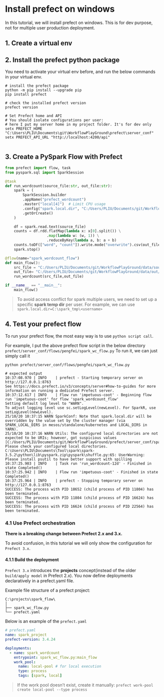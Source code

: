 # Install prefect on windows

In this tutorial, we will install prefect on windows. This is for dev purpose, not for multiple user production deployment.

## 1. Create a virtual env

## 2. Install the prefect python package

You need to activate your virtual env before, and run the below commands in your virtual env.

```shell
# install the prefect package
python -m pip install --upgrade pip
pip install prefect

# check the installed prefect version
prefect version

# Set Prefect home and API
# You should isolate configurations per user:
# here I put my server home in my project folder. It's for dev only
setx PREFECT_HOME "C:\Users\PLIU\Documents\git\WorkflowPlayGround\prefect\server_conf"
setx PREFECT_API_URL "http://localhost:4200/api"


```

## 3. Create a PySpark Flow with Prefect

```python
from prefect import flow, task
from pyspark.sql import SparkSession

@task
def run_wordcount(source_file:str, out_file:str):
    spark = (
        SparkSession.builder
        .appName("prefect_wordcount")
        .master("local[4]")  # Limit CPU usage
        .config("spark.local.dir", "C:/Users/PLIU/Documents/git/WorkflowPlayGround/prefect/server_conf/spark_temp/pengfei")
        .getOrCreate()
    )

    df = spark.read.text(source_file)
    counts = df.rdd.flatMap(lambda x: x[0].split()) \
                   .map(lambda w: (w, 1)) \
                   .reduceByKey(lambda a, b: a + b)
    counts.toDF(["word", "count"]).write.mode("overwrite").csv(out_file)
    spark.stop()

@flow(name="spark_wordcount_flow")
def main_flow():
    src_file = "C:/Users/PLIU/Documents/git/WorkflowPlayGround/data/source/word_raw.txt"
    out_file= "C:/Users/PLIU/Documents/git/WorkflowPlayGround/data/out/wc_flow_out"
    run_wordcount(src_file,out_file)

if __name__ == "__main__":
    main_flow()
```

> To avoid access conflict for spark multiple users, we need to set up a specific **spark temp dir** per user.
> For example, we can use `spark.local.dir=C:\spark_tmp\<username>`
> 

## 4. Test your prefect flow

To run your prefect flow, the most easy way is to use `python script call`.

For example, I put the above prefect flow script in the below directory `prefect/server_conf/flows/pengfei/spark_wc_flow.py`
To run it, we can just simply call it

```shell
python prefect/server_conf/flows/pengfei/spark_wc_flow.py

# expected output
10:37:08.970 | INFO    | prefect - Starting temporary server on http://127.0.0.1:8763
See https://docs.prefect.io/v3/concepts/server#how-to-guides for more information on running a dedicated Prefect server.
10:37:12.617 | INFO    | Flow run 'impetuous-coot' - Beginning flow run 'impetuous-coot' for flow 'spark_wordcount_flow'
Setting default log level to "WARN".
To adjust logging level use sc.setLogLevel(newLevel). For SparkR, use setLogLevel(newLevel).
25/10/20 10:37:15 WARN SparkConf: Note that spark.local.dir will be overridden by the value set by the cluster manager (via SPARK_LOCAL_DIRS in mesos/standalone/kubernetes and LOCAL_DIRS in YARN).
25/10/20 10:37:16 WARN Utils: The configured local directories are not expected to be URIs; however, got suspicious values [C:/Users/PLIU/Documents/git/WorkflowPlayGround/prefect/server_conf/spark_temp/pengfei]. Please check your configured local directories.
C:\Users\PLIU\Documents\Tool\spark\spark-3.5.2\python\lib\pyspark.zip\pyspark\shuffle.py:65: UserWarning: Please install psutil to have better support with spilling
10:37:25.903 | INFO    | Task run 'run_wordcount-12d' - Finished in state Completed()
10:37:25.942 | INFO    | Flow run 'impetuous-coot' - Finished in state Completed()
10:37:25.964 | INFO    | prefect - Stopping temporary server on http://127.0.0.1:8763
SUCCESS: The process with PID 18652 (child process of PID 11804) has been terminated.
SUCCESS: The process with PID 11804 (child process of PID 16624) has been terminated.
SUCCESS: The process with PID 16624 (child process of PID 22564) has been terminated.
```

### 4.1 Use Prefect orchestration

**There is a breaking change between Prefect 2.x and 3.x.**

To avoid confusion, in this tutorial we will only show the configuration for `Prefect 3.x`.

#### 4.1.1 Build the deployment

`Prefect 3.x` introduces the **projects** concept(instead of the older `build/apply model` in Prefect 2.x).
You now define deployments declaratively in a prefect.yaml file.

Example file structure of a prefect project:

```text
C:\projects\spark_flow\
│
├── spark_wc_flow.py
└── prefect.yaml
```

Below is an example of the `prefect.yaml`

```yaml
# prefect.yaml
name: spark_project
prefect-version: 3.4.24

deployments:
  - name: spark_wordcount
    entrypoint: spark_wc_flow.py:main_flow
    work_pool:
      name: local-pool # for local execution
      type: process
      tags: [spark, local]

```

> If the work pool doesn’t exist, create it manually: `prefect work-pool create local-pool --type process`

